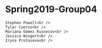 # Spring2019-Group04
    Stephen Powell<br />
    Tyler Cuervo<br />
    Mariana Gomez Kusnecov<br />
    Jessica Wingert<br />
    Iryna Protasova<br />